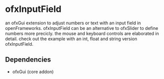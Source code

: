 # ofxInputField

an ofxGui extension to adjust numbers or text with an input field in openFrameworks. ofxInputField can be an alternative to ofxSlider to define numbers more precicly.
the mouse and keyboard controls are elaborated in detail. check out the example with an int, float and string version ofxInputField.

Dependencies
----
* ofxGui (core addon)
